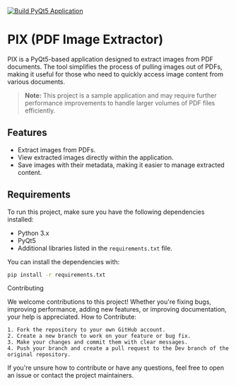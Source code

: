 [![Build PyQt5 Application](https://github.com/mmaleki92/zotero_image_browser/actions/workflows/build.yml/badge.svg)](https://github.com/mmaleki92/pix/actions/workflows/build.yml)

# PIX (PDF Image Extractor)

PIX is a PyQt5-based application designed to extract images from PDF documents. The tool simplifies the process of pulling images out of PDFs, making it useful for those who need to quickly access image content from various documents.

> **Note:** This project is a sample application and may require further performance improvements to handle larger volumes of PDF files efficiently.

## Features

- Extract images from PDFs.
- View extracted images directly within the application.
- Save images with their metadata, making it easier to manage extracted content.

## Requirements

To run this project, make sure you have the following dependencies installed:

- Python 3.x
- PyQt5
- Additional libraries listed in the `requirements.txt` file.

You can install the dependencies with:

```bash
pip install -r requirements.txt
```

Contributing

We welcome contributions to this project! Whether you're fixing bugs, improving performance, adding new features, or improving documentation, your help is appreciated.
How to Contribute:

    1. Fork the repository to your own GitHub account.
    2. Create a new branch to work on your feature or bug fix.
    3. Make your changes and commit them with clear messages.
    4. Push your branch and create a pull request to the Dev branch of the original repository.

If you're unsure how to contribute or have any questions, feel free to open an issue or contact the project maintainers.